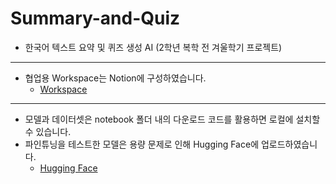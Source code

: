 # Summary-and-Quiz
- 한국어 텍스트 요약 및 퀴즈 생성 AI (2학년 복학 전 겨울학기 프로젝트)

---

- 협업용 Workspace는 Notion에 구성하였습니다.
  - [Workspace](https://sj92.notion.site/Project-Summary-Quiz-AI-17fc5a5ee03680f9a3e4c8f4a39508f9?pvs=74)

---

- 모델과 데이터셋은 notebook 폴더 내의 다운로드 코드를 활용하면 로컬에 설치할 수 있습니다.
- 파인튜닝을 테스트한 모델은 용량 문제로 인해 Hugging Face에 업로드하였습니다.
  - [Hugging Face](https://huggingface.co/sgjeong/Private_Fine-tuning_Test)
